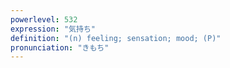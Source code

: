 ```yaml
---
powerlevel: 532
expression: "気持ち"
definition: "(n) feeling; sensation; mood; (P)"
pronunciation: "きもち"
---
```

